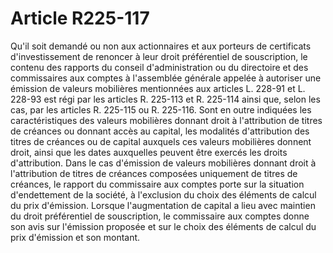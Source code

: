 # Article R225-117

Qu'il soit demandé ou non aux actionnaires et aux porteurs de certificats d'investissement de renoncer à leur droit préférentiel de souscription, le contenu des rapports du conseil d'administration ou du directoire et des commissaires aux comptes à l'assemblée générale appelée à autoriser une émission de valeurs mobilières mentionnées aux articles L. 228-91 et L. 228-93 est régi par les articles R. 225-113 et R. 225-114 ainsi que, selon les cas, par les articles R. 225-115 ou R. 225-116.   Sont en outre indiquées les caractéristiques des valeurs mobilières donnant droit à l'attribution de titres de créances ou donnant accès au capital, les modalités d'attribution des titres de créances ou de capital auxquels ces valeurs mobilières donnent droit, ainsi que les dates auxquelles peuvent être exercés les droits d'attribution. Dans le cas d'émission de valeurs mobilières donnant droit à l'attribution de titres de créances composées uniquement de titres de créances, le rapport du commissaire aux comptes porte sur la situation d'endettement de la société, à l'exclusion du choix des éléments de calcul du prix d'émission.   Lorsque l'augmentation de capital a lieu avec maintien du droit préférentiel de souscription, le commissaire aux comptes donne son avis sur l'émission proposée et sur le choix des éléments de calcul du prix d'émission et son montant.